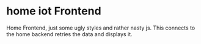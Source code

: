 # home iot Frontend

Home Frontend, just some ugly styles and rather nasty js.
This connects to the home backend retries the data and displays it. 
